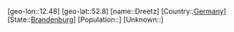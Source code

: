 ﻿---
location: [52.8,12.48]
type: City
tags:
- geo/City


SpocWebEntityId: 29872
isDeleted: false
confidential: public

---
[geo-lon::12.48]
[geo-lat::52.8]
[name::Dreetz]
[Country::[Germany](geo/Continent/Europe/Germany.md)]
[State::[Brandenburg](geo/Continent/Europe/Germany/Brandenburg.md)]
[Population::]
[Unknown::]

